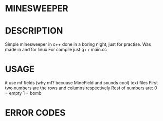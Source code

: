 # MINESWEEPER

# DESCRIPTION
Simple minesweeper in c++ done in a boring night, just for practise.
Was made in and for linux
For compile just g++ main.cc

# USAGE
it use mf fields (why mf? becuase MineField and sounds cool) text files
First two numbers are the rows and columns respectively
Rest of numbers are:
  0 = empty
  1 = bomb

# ERROR CODES